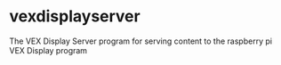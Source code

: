 # vexdisplayserver
The VEX Display Server program for serving content to the raspberry pi VEX Display program
